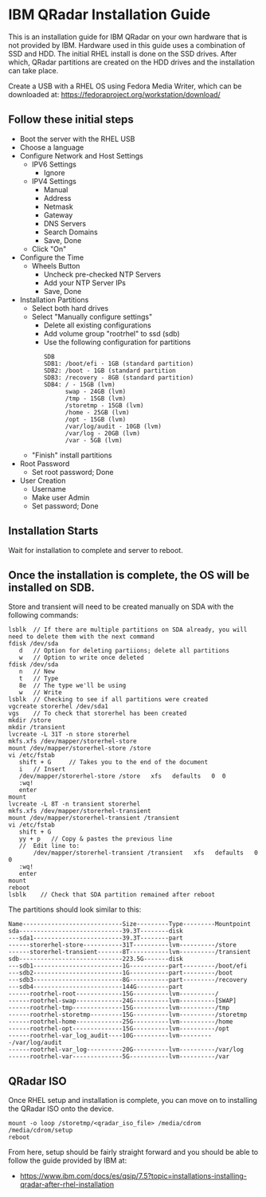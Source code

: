 # IBM QRadar Installation Guide
This is an installation guide for IBM QRadar on your own hardware that is not provided by IBM. Hardware used in this guide uses a combination of SSD and HDD. The initial RHEL install is done on the SSD drives. After which, QRadar partitions are created on the HDD drives and the installation can take place.

Create a USB with a RHEL OS using Fedora Media Writer, which can be downloaded at:
https://fedoraproject.org/workstation/download/

## Follow these initial steps
- Boot the server with the RHEL USB
- Choose a language
- Configure Network and Host Settings
  - IPV6 Settings
    - Ignore
  - IPV4 Settings
    - Manual
    - Address
    - Netmask
    - Gateway
    - DNS Servers
    - Search Domains
    - Save, Done
  - Click "On"
- Configure the Time
  - Wheels Button
    - Uncheck pre-checked NTP Servers
    - Add your NTP Server IPs
    - Save, Done
- Installation Partitions
  - Select both hard drives
  - Select "Manually configure settings"
    - Delete all existing configurations
    - Add volume group "rootrhel" to ssd (sdb)
    - Use the following configuration for partitions
      ```
      SDB
      SDB1: /boot/efi - 1GB (standard partition)
      SDB2: /boot - 1GB (standard partition
      SDB3: /recovery - 8GB (standard partition)
      SDB4: / - 15GB (lvm)
            swap - 24GB (lvm)
            /tmp - 15GB (lvm)
            /storetmp - 15GB (lvm)
            /home - 25GB (lvm)
            /opt - 15GB (lvm)
            /var/log/audit - 10GB (lvm)
            /var/log - 20GB (lvm)
            /var - 5GB (lvm)
      ```
  - "Finish" install partitions
- Root Password
  - Set root password; Done
- User Creation
  - Username
  - Make user Admin
  - Set password; Done

## Installation Starts
Wait for installation to complete and server to reboot.

## Once the installation is complete, the OS will be installed on SDB. 
Store and transient will need to be created manually on SDA with the following commands:
```
lsblk  // If there are multiple partitions on SDA already, you will need to delete them with the next command
fdisk /dev/sda
   d   // Option for deleting partiions; delete all partitions
   w   // Option to write once deleted
fdisk /dev/sda
   n   // New 
   t   // Type
   8e  // The type we'll be using
   w   // Write
lsblk  // Checking to see if all partitions were created
vgcreate storerhel /dev/sda1
vgs    // To check that storerhel has been created
mkdir /store
mkdir /transient
lvcreate -L 31T -n store storerhel
mkfs.xfs /dev/mapper/storerhel-store
mount /dev/mapper/storerhel-store /store
vi /etc/fstab
   shift + G     // Takes you to the end of the document
   i   // Insert
   /dev/mapper/storerhel-store /store   xfs   defaults   0  0
   :wq!
   enter
mount
lvcreate -L 8T -n transient storerhel
mkfs.xfs /dev/mapper/storerhel-transient
mount /dev/mapper/storerhel-transient /transient
vi /etc/fstab
   shift + G
   yy + p   // Copy & pastes the previous line
   //  Edit line to:
       /dev/mapper/storerhel-transient /transient   xfs   defaults   0  0
   :wq!
   enter
mount
reboot
lsblk    // Check that SDA partition remained after reboot
```

The partitions should look similar to this:
```
Name----------------------------Size---------Type---------Mountpoint
sda-----------------------------39.3T--------disk	
---sda1-------------------------39.3T--------part	
------storerhel-store-----------31T----------lvm----------/store
------storerhel-transient-------8T-----------lvm----------/transient
sdb-----------------------------223.5G-------disk	
---sdb1-------------------------1G-----------part---------/boot/efi
---sdb2-------------------------1G-----------part---------/boot
---sdb3-------------------------8G-----------part---------/recovery
---sdb4-------------------------144G---------part	
------rootrhel-root-------------15G----------lvm----------/
------rootrhel-swap-------------24G----------lvm----------[SWAP]
------rootrhel-tmp--------------15G----------lvm----------/tmp
------rootrhel-storetmp---------15G----------lvm----------/storetmp
------rootrhel-home-------------25G----------lvm----------/home
------rootrhel-opt--------------15G----------lvm----------/opt
------rootrhel-var_log_audit----10G----------lvm----------/var/log/audit
------rootrhel-var_log----------20G----------lvm----------/var/log
------rootrhel-var--------------5G-----------lvm----------/var
```

## QRadar ISO
Once RHEL setup and installation is complete, you can move on to installing the QRadar ISO onto the device.

```
mount -o loop /storetmp/<qradar_iso_file> /media/cdrom
/media/cdrom/setup
reboot
```

From here, setup should be fairly straight forward and you should be able to follow the guide provided by IBM at:
- https://www.ibm.com/docs/es/qsip/7.5?topic=installations-installing-qradar-after-rhel-installation




